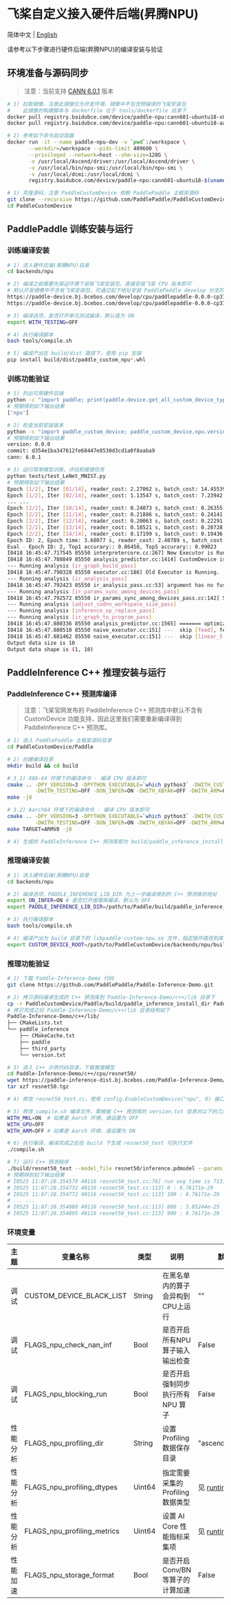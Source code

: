 # 飞桨自定义接入硬件后端(昇腾NPU)

简体中文 | [English](./README.md)

请参考以下步骤进行硬件后端(昇腾NPU)的编译安装与验证

## 环境准备与源码同步

> 注意：当前支持 [CANN 6.0.1](https://www.hiascend.com/software/cann/community-history?id=6.0.1.alpha001) 版本

```bash
# 1) 拉取镜像，注意此镜像仅为开发环境，镜像中不包含预编译的飞桨安装包
#    此镜像的构建脚本与 dockerfile 位于 tools/dockerfile 目录下
docker pull registry.baidubce.com/device/paddle-npu:cann601-ubuntu18-x86_64-gcc82
docker pull registry.baidubce.com/device/paddle-npu:cann601-ubuntu18-aarch64-gcc82

# 2) 参考如下命令启动容器
docker run -it --name paddle-npu-dev -v `pwd`:/workspace \
       --workdir=/workspace --pids-limit 409600 \
       --privileged --network=host --shm-size=128G \
       -v /usr/local/Ascend/driver:/usr/local/Ascend/driver \
       -v /usr/local/bin/npu-smi:/usr/local/bin/npu-smi \
       -v /usr/local/dcmi:/usr/local/dcmi \
       registry.baidubce.com/device/paddle-npu:cann601-ubuntu18-$(uname -m)-gcc82 /bin/bash

# 3) 克隆源码，注意 PaddleCustomDevice 依赖 PaddlePaddle 主框架源码
git clone --recursive https://github.com/PaddlePaddle/PaddleCustomDevice
cd PaddleCustomDevice
```

## PaddlePaddle 训练安装与运行

### 训练编译安装

```bash
# 1) 进入硬件后端(昇腾NPU)目录
cd backends/npu

# 2) 编译之前需要先保证环境下装有飞桨安装包，直接安装飞桨 CPU 版本即可
# 默认开发镜像中不含有飞桨安装包，可通过如下地址安装 PaddlePaddle develop 分支的 nightly build 版本的安装包
https://paddle-device.bj.bcebos.com/develop/cpu/paddlepaddle-0.0.0-cp37-cp37m-linux_x86_64.whl
https://paddle-device.bj.bcebos.com/develop/cpu/paddlepaddle-0.0.0-cp37-cp37m-linux_aarch64.whl

# 3) 编译选项，是否打开单元测试编译，默认值为 ON
export WITH_TESTING=OFF

# 4) 执行编译脚本
bash tools/compile.sh

# 5) 编译产出在 build/dist 路径下，使用 pip 安装
pip install build/dist/paddle_custom_npu*.whl
```

### 训练功能验证

```bash
# 1) 列出可用硬件后端
python -c "import paddle; print(paddle.device.get_all_custom_device_type())"
# 预期得到如下输出结果
['npu']

# 2) 检查当前安装版本
python -c "import paddle_custom_device; paddle_custom_device.npu.version()"
# 预期得到如下输出结果
version: 0.0.0
commit: d354e1ba347612fe68447e8530d3cd1a0f8aaba9
cann: 6.0.1

# 3) 运行简单模型训练、评估和推理任务
python tests/test_LeNet_MNIST.py
# 预期得到如下输出结果
Epoch [1/2], Iter [01/14], reader_cost: 2.27062 s, batch_cost: 14.45539 s, ips: 283.35449 samples/s, eta: 0:06:44
Epoch [1/2], Iter [02/14], reader_cost: 1.13547 s, batch_cost: 7.23942 s, ips: 565.79091 samples/s, eta: 0:03:15
... ...
Epoch [2/2], Iter [10/14], reader_cost: 0.24073 s, batch_cost: 0.26355 s, ips: 15541.84990 samples/s, eta: 0:00:01
Epoch [2/2], Iter [11/14], reader_cost: 0.21886 s, batch_cost: 0.24141 s, ips: 16967.21446 samples/s, eta: 0:00:00
Epoch [2/2], Iter [12/14], reader_cost: 0.20063 s, batch_cost: 0.22291 s, ips: 18374.78776 samples/s, eta: 0:00:00
Epoch [2/2], Iter [13/14], reader_cost: 0.18521 s, batch_cost: 0.20728 s, ips: 19760.84536 samples/s, eta: 0:00:00
Epoch [2/2], Iter [14/14], reader_cost: 0.17199 s, batch_cost: 0.19436 s, ips: 21074.31905 samples/s, eta: 0:00:00
Epoch ID: 2, Epoch time: 3.68077 s, reader_cost: 2.40789 s, batch_cost: 2.72104 s, avg ips: 15579.36234 samples/s
Eval - Epoch ID: 2, Top1 accurary:: 0.86450, Top5 accurary:: 0.99023
I0418 16:45:47.717545 85550 interpretercore.cc:267] New Executor is Running.
I0418 16:45:47.788849 85550 analysis_predictor.cc:1414] CustomDevice is enabled
--- Running analysis [ir_graph_build_pass]
I0418 16:45:47.790328 85550 executor.cc:186] Old Executor is Running.
--- Running analysis [ir_analysis_pass]
I0418 16:45:47.792423 85550 ir_analysis_pass.cc:53] argument has no fuse statis
--- Running analysis [ir_params_sync_among_devices_pass]
I0418 16:45:47.792572 85550 ir_params_sync_among_devices_pass.cc:142] Sync params from CPU to CustomDevicenpu/0
--- Running analysis [adjust_cudnn_workspace_size_pass]
--- Running analysis [inference_op_replace_pass]
--- Running analysis [ir_graph_to_program_pass]
I0418 16:45:47.880336 85550 analysis_predictor.cc:1565] ======= optimize end =======
I0418 16:45:47.880510 85550 naive_executor.cc:151] ---  skip [feed], feed -> inputs
I0418 16:45:47.881462 85550 naive_executor.cc:151] ---  skip [linear_5.tmp_1], fetch -> fetch
Output data size is 10
Output data shape is (1, 10)
```

## PaddleInference C++ 推理安装与运行

### PaddleInference C++ 预测库编译

> 注意：飞桨官网发布的 PaddleInference C++ 预测库中默认不含有 CustomDevice 功能支持，因此这里我们需要重新编译得到 PaddleInference C++ 预测库。

```bash
# 1) 进入 PaddlePaddle 主框架源码目录
cd PaddleCustomDevice/Paddle

# 2) 创建编译目录
mkdir build && cd build

# 3.1) X86-64 环境下的编译命令 - 编译 CPU 版本即可
cmake .. -DPY_VERSION=3 -DPYTHON_EXECUTABLE=`which python3` -DWITH_CUSTOM_DEVICE=ON \
         -DWITH_TESTING=OFF -DON_INFER=ON -DWITH_XBYAK=OFF -DWITH_ARM=OFF
make -j8

# 3.2) Aarch64 环境下的编译命令 - 编译 CPU 版本即可
cmake .. -DPY_VERSION=3 -DPYTHON_EXECUTABLE=`which python3` -DWITH_CUSTOM_DEVICE=ON \
         -DWITH_TESTING=OFF -DON_INFER=ON -DWITH_XBYAK=OFF -DWITH_ARM=ON
make TARGET=ARMV8 -j8

# 4) 生成的 PaddleInference C++ 预测库即为 build/paddle_inference_install_dir 目录
```

### 推理编译安装

```bash
# 1) 进入硬件后端(昇腾NPU)目录
cd backends/npu

# 2) 编译选项，PADDLE_INFERENCE_LIB_DIR 为上一步编译得到的 C++ 预测库的地址
export ON_INFER=ON # 是否打开推理库编译，默认为 OFF
export PADDLE_INFERENCE_LIB_DIR=/path/to/Paddle/build/paddle_inference_install_dir

# 3) 执行编译脚本
bash tools/compile.sh

# 4) 编译产出为 build 目录下的 libpaddle-custom-npu.so 文件，指定插件路径到库文件目录下
export CUSTOM_DEVICE_ROOT=/path/to/PaddleCustomDevice/backends/npu/build
```

### 推理功能验证

```bash
# 1) 下载 Paddle-Inference-Demo 代码
git clone https://github.com/PaddlePaddle/Paddle-Inference-Demo.git

# 2) 拷贝源码编译生成的 C++ 预测库到 Paddle-Inference-Demo/c++/lib 目录下
cp -r PaddleCustomDevice/Paddle/build/paddle_inference_install_dir Paddle-Inference-Demo/c++/lib/paddle_inference
# 拷贝完成之后 Paddle-Inference-Demo/c++/lib 目录结构如下
Paddle-Inference-Demo/c++/lib/
├── CMakeLists.txt
└── paddle_inference
    ├── CMakeCache.txt
    ├── paddle
    ├── third_party
    └── version.txt

# 3) 进入 C++ 示例代码目录，下载推理模型
cd Paddle-Inference-Demo/c++/cpu/resnet50/
wget https://paddle-inference-dist.bj.bcebos.com/Paddle-Inference-Demo/resnet50.tgz
tar xzf resnet50.tgz

# 4) 修改 resnet50_test.cc，使用 config.EnableCustomDevice("npu", 0) 接口替换 config.EnableUseGpu(100, 0)

# 5) 修改 compile.sh 编译文件，需根据 C++ 预测库的 version.txt 信息对以下的几处内容进行修改
WITH_MKL=ON  # 如果是 Aarch 环境，请设置为 OFF
WITH_GPU=OFF
WITH_ARM=OFF # 如果是 Aarch 环境，请设置为 ON

# 6) 执行编译，编译完成之后在 build 下生成 resnet50_test 可执行文件
./compile.sh

# 7) 运行 C++ 预测程序
./build/resnet50_test --model_file resnet50/inference.pdmodel --params_file resnet50/inference.pdiparams
# 预期得到如下输出结果
# I0525 11:07:28.354579 40116 resnet50_test.cc:76] run avg time is 713.049 ms
# I0525 11:07:28.354732 40116 resnet50_test.cc:113] 0 : 8.76171e-29
# I0525 11:07:28.354772 40116 resnet50_test.cc:113] 100 : 8.76171e-29
# ... ...
# I0525 11:07:28.354880 40116 resnet50_test.cc:113] 800 : 3.85244e-25
# I0525 11:07:28.354895 40116 resnet50_test.cc:113] 900 : 8.76171e-29
```

### 环境变量

| 主题   | 变量名称                         | 类型   | 说明                              | 默认值                                                       |
| -------- | -------------------------------- | ------ | --------------------------------- | ------------------------------------------------------------ |
| 调试     | CUSTOM_DEVICE_BLACK_LIST  | String   | 在黑名单内的算子会异构到CPU上运行 | "" |
| 调试     | FLAGS_npu_check_nan_inf | Bool   | 是否开启所有NPU算子输入输出检查   | False                                                        |
| 调试     | FLAGS_npu_blocking_run | Bool   | 是否开启强制同步执行所有 NPU 算子 | False                                                        |
| 性能分析 | FLAGS_npu_profiling_dir | String | 设置 Profiling 数据保存目录       | "ascend_profiling"                                           |
| 性能分析 | FLAGS_npu_profiling_dtypes | Uint64 | 指定需要采集的 Profiling 数据类型 | 见 [runtime.cc](https://github.com/PaddlePaddle/PaddleCustomDevice/blob/develop/backends/npu/runtime/runtime.cc#L31) |
| 性能分析 | FLAGS_npu_profiling_metrics | Uint64 | 设置 AI Core 性能指标采集项       | 见 [runtime.cc](https://github.com/PaddlePaddle/PaddleCustomDevice/blob/develop/backends/npu/runtime/runtime.cc#L36) |
| 性能加速 | FLAGS_npu_storage_format  | Bool   | 是否开启 Conv/BN 等算子的计算加速 | False                                                        |
